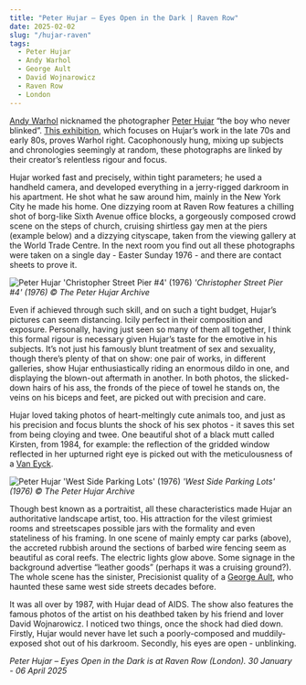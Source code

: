 ```yaml
---
title: "Peter Hujar – Eyes Open in the Dark | Raven Row"
date: 2025-02-02
slug: "/hujar-raven"
tags:
  - Peter Hujar
  - Andy Warhol
  - George Ault
  - David Wojnarowicz
  - Raven Row
  - London
---
```


[Andy Warhol](https://artangled.com/tags/andy-warhol/) nicknamed the photographer [Peter Hujar](https://artangled.com/tags/peter-hujar/) “the boy who never blinked”. [This exhibition](https://ravenrow.org/exhibitions/peter-hujar-eyes-open-in-the-dark), which focuses on Hujar’s work in the late 70s and early 80s, proves Warhol right. Cacophonously hung, mixing up subjects and chronologies seemingly at random, these photographs are linked by their creator’s relentless rigour and focus.

Hujar worked fast and precisely, within tight parameters; he used a handheld camera, and developed everything in a jerry-rigged darkroom in his apartment. He shot what he saw around him, mainly in the New York City he made his home. One dizzying room at Raven Row features a chilling shot of borg-like Sixth Avenue office blocks, a gorgeously composed crowd scene on the steps of church, cruising shirtless gay men at the piers (example below) and a dizzying cityscape, taken from the viewing gallery at the World Trade Centre. In the next room you find out all these photographs were taken on a single day - Easter Sunday 1976 - and there are contact sheets to prove it.

![Peter Hujar 'Christopher Street Pier #4' (1976)](attachment:0d39b0ff-8a97-4c87-8777-1e5e9dbd4e12:hujar-raven-1.jpg)
_'Christopher Street Pier #4' (1976) © The Peter Hujar Archive_

Even if achieved through such skill, and on such a tight budget, Hujar’s pictures can seem distancing. Icily perfect in their composition and exposure. Personally, having just seen so many of them all together, I think this formal rigour is necessary given Hujar’s taste for the emotive in his subjects. It’s not just his famously blunt treatment of sex and sexuality, though there’s plenty of that on show: one pair of works, in different galleries, show Hujar enthusiastically riding an enormous dildo in one, and displaying the blown-out aftermath in another. In both photos, the slicked-down hairs of his ass, the fronds of the piece of towel he stands on, the veins on his biceps and feet, are picked out with precision and care.

Hujar loved taking photos of heart-meltingly cute animals too, and just as his precision and focus blunts the shock of his sex photos - it saves this set from being cloying and twee. One beautiful shot of a black mutt called Kirsten, from 1984, for example: the reflection of the gridded window reflected in her upturned right eye is picked out with the meticulousness of a [Van Eyck](https://artangled.com/tags/jan-van-eyck/).

![Peter Hujar 'West Side Parking Lots' (1976)](/hujar-raven-2.jpg)
_'West Side Parking Lots' (1976) © The Peter Hujar Archive_

Though best known as a portraitist, all these characteristics made Hujar an authoritative landscape artist, too. His attraction for the vilest grimiest rooms and streetscapes possible jars with the formality and even stateliness of his framing. In one scene of mainly empty car parks (above), the accreted rubbish around the sections of barbed wire fencing seem as beautiful as coral reefs. The electric lights glow above. Some signage in the background advertise “leather goods” (perhaps it was a cruising ground?). The whole scene has the sinister, Precisionist quality of a [George Ault](https://artangled.com/tags/george-ault/), who haunted these same west side streets decades before.

It was all over by 1987, with Hujar dead of AIDS. The show also features the famous photos of the artist on his deathbed taken by his friend and lover David Wojnarowicz. I noticed two things, once the shock had died down. Firstly, Hujar would never have let such a poorly-composed and muddily-exposed shot out of his darkroom. Secondly, his eyes are open - unblinking.

_Peter Hujar – Eyes Open in the Dark is at Raven Row (London). 30 January - 06 April 2025_

